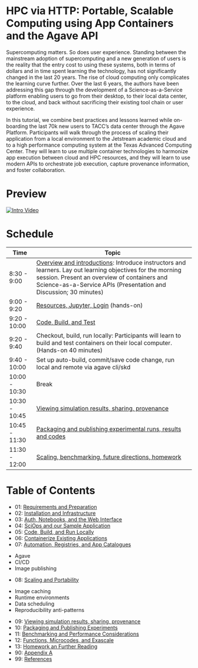 # HPC via HTTP: Portable, Scalable Computing using App Containers and the Agave API

Supercomputing matters. So does user experience. Standing between the mainstream adoption of supercomputing and a new generation of users is the reality that the entry cost to using these systems, both in terms of dollars and in time spent learning the technology, has not significantly changed in the last 20 years. The rise of cloud computing only complicates the learning curve further. Over the last 6 years, the authors have been addressing this gap through the development of a Science-as-a-Service platform enabling users to go from their desktop, to their local data center, to the cloud, and back without sacrificing their existing tool chain or user experience.

In this tutorial, we combine best practices and lessons learned while on-boarding the last 70k new users to TACC’s data center through the Agave Platform. Participants will walk through the process of scaling their application from a local environment to the Jetstream academic cloud and to a high performance computing system at the Texas Advanced Computing Center. They will learn to use multiple container technologies to harmonize app execution between cloud and HPC resources, and they will learn to use modern APIs to orchestrate job execution, capture provenance information, and foster collaboration.

# Preview  

[![Intro Video](http://img.youtube.com/vi/hVnIrjn_aBI/maxresdefault.jpg)](http://www.youtube.com/watch?v=hVnIrjn_aBI "HPC via HTTP: Portable, Scalable Computing using App Containers and the Agave API")  

# Schedule

|Time           | Topic                                                       |
|---------------|-------------------------------------------------------------|
|  8:30 - 9:00 | [Overview and introductions](overview/readme.md): Introduce instructors and learners. Lay out learning objectives for the morning session. Present an overview of containers and Science-as-a-Service APIs (Presentation and Discussion; 30 minutes)|
|  9:00 - 9:20 | [Resources, Jupyter, Login](setup/readme.md) (hands-on)|
|  9:20 - 10:00 | [Code, Build, and Test](portability_performance_and_persistence/readme.md) |
|  9:20 - 9:40 | Checkout, build, run locally: Participants will learn to build and test containers on their local computer. (Hands-on 40 minutes) |
|  9:40 - 10:00 | Set up auto-build, commit/save code change, run local and remote via agave cli/skd |
|  10:00 - 10:30 | Break  |
|  10:30 - 10:45 | [Viewing simulation results, sharing, provenance](sharing/readme.md)  |
|  10:45 - 11:30 | [Packaging and publishing experimental runs, results and codes](publishing/readme.md)|
|  11:30 - 12:00 | [Scaling, benchmarking, future directions, homework](performance/readme.md) |

# Table of Contents

- 01: [Requirements and Preparation](01-Requirements-and-Preparation.md)
- 02: [Installation and Infrastructure](02-Installation-and-Infrastructure.md)
- 03: [Auth, Notebooks, and the Web Interface](03-Auth-Notebooks-and-Web-Console.md)
- 04: [SciOps and our Sample Application](04-SciOps-and-Sample-Application.md)
- 05: [Code, Build, and Run Locally](05-Code-Build-and-Run-Locally.md)
- 06: [Containerize Existing Applications](06-Containerize-Existing-Applications.md)
- 07: [Automation, Registries, and App Catalogues](07-Automation-Registries-and-App-Catalogues)
* Agave
* CI/CD
* Image publishing
- 08: [Scaling and Portability]()
* Image caching
* Runtime environments
* Data scheduling
* Reproducibility anti-patterns
- 09: [Viewing simulation results, sharing, provenance]()
- 10: [Packaging and Publishing Experiments]()
- 11: [Benchmarking and Performance Considerations]()
- 12: [Functions, Microcodes, and Exascale]()
- 13: [Homework an Further Reading]()
- 90: [Appendix A](90-Appendix-A.md)
- 99: [References](99-References.md)
